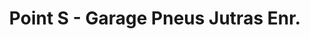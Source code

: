 ---
title: "Point S - Garage Pneus Jutras Enr."
url: /nicolet/point-s-garage-pneus-jutras-enr/
shop: Autowerkstatt
---